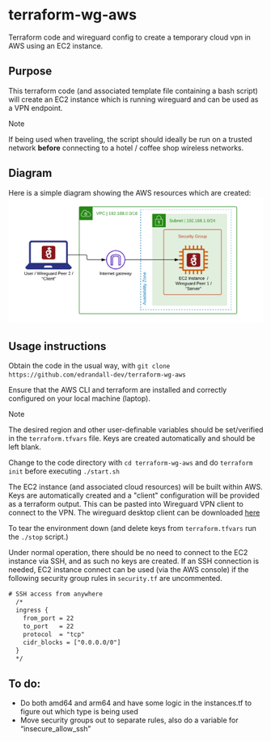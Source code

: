 # terraform-wg-aws
Terraform code and wireguard config to create a temporary cloud vpn in AWS using an EC2 instance.

## Purpose
This terraform code (and associated template file containing a bash script) will create an EC2 instance which is running wireguard and can be used as a VPN endpoint.  

> [!NOTE]
> If being used when traveling, the script should ideally be run on a trusted network **before** connecting to a hotel / coffee shop wireless networks.

## Diagram
Here is a simple diagram showing the AWS resources which are created:
![Diagram](terraform-wg-vpn.png)

## Usage instructions
Obtain the code in the usual way, with ```git clone https://github.com/edrandall-dev/terraform-wg-aws```

Ensure that the AWS CLI and terraform are installed and correctly configured on your local machine (laptop).

> [!NOTE]
> The desired region and other user-definable variables should be set/verified in the ```terraform.tfvars``` file.  Keys are created automatically and should be left blank.

Change to the code directory with ```cd terraform-wg-aws``` and do ```terraform init``` before executing ```./start.sh```

The EC2 instance (and associated cloud resources) will be built within AWS.  Keys are automatically created and a "client" configuration will be provided as a terraform output.  This can be pasted into Wireguard VPN client to connect to the VPN.  The wireguard desktop client can be downloaded [here](https://www.wireguard.com/install/)

To tear the environment down (and delete keys from ```terraform.tfvars``` run the ```./stop``` script.)

Under normal operation, there should be no need to connect to the EC2 instance via SSH, and as such no keys are created.  If an SSH connection is needed, EC2 instance connect can be used (via the AWS console) if the following security group rules in ```security.tf``` are uncommented.


```
# SSH access from anywhere
  /*
  ingress {
    from_port = 22
    to_port   = 22
    protocol  = "tcp"
    cidr_blocks = ["0.0.0.0/0"]
  }
  */
  ```

## To do:
   - Do both amd64 and arm64 and have some logic in the instances.tf to figure out which type is being used
  - Move security groups out to separate rules, also do a variable for “insecure_allow_ssh”
